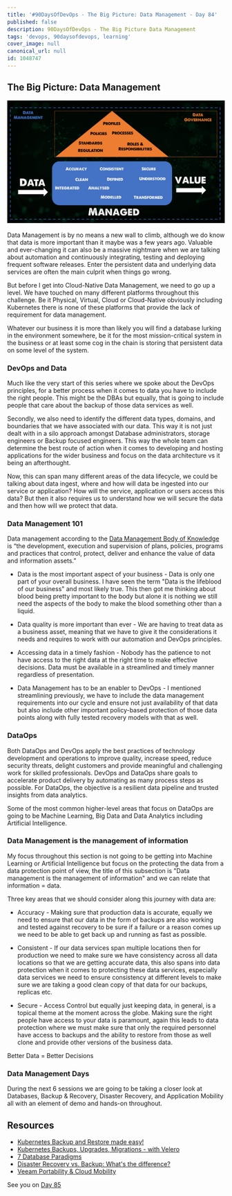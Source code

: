 ```yaml
---
title: '#90DaysOfDevOps - The Big Picture: Data Management - Day 84'
published: false
description: 90DaysOfDevOps - The Big Picture Data Management
tags: 'devops, 90daysofdevops, learning'
cover_image: null
canonical_url: null
id: 1048747
---
```


## The Big Picture: Data Management

![](Images/Day84_Data1.png)

Data Management is by no means a new wall to climb, although we do know that data is more important than it maybe was a few years ago. Valuable and ever-changing it can also be a massive nightmare when we are talking about automation and continuously integrating, testing and deploying frequent software releases. Enter the persistent data and underlying data services are often the main culprit when things go wrong.

But before I get into Cloud-Native Data Management, we need to go up a level. We have touched on many different platforms throughout this challenge. Be it Physical, Virtual, Cloud or Cloud-Native obviously including Kubernetes there is none of these platforms that provide the lack of requirement for data management.

Whatever our business it is more than likely you will find a database lurking in the environment somewhere, be it for the most mission-critical system in the business or at least some cog in the chain is storing that persistent data on some level of the system.

### DevOps and Data

Much like the very start of this series where we spoke about the DevOps principles, for a better process when it comes to data you have to include the right people. This might be the DBAs but equally, that is going to include people that care about the backup of those data services as well.

Secondly, we also need to identify the different data types, domains, and boundaries that we have associated with our data. This way it is not just dealt with in a silo approach amongst Database administrators, storage engineers or Backup focused engineers. This way the whole team can determine the best route of action when it comes to developing and hosting applications for the wider business and focus on the data architecture vs it being an afterthought.

Now, this can span many different areas of the data lifecycle, we could be talking about data ingest, where and how will data be ingested into our service or application? How will the service, application or users access this data? But then it also requires us to understand how we will secure the data and then how will we protect that data.

### Data Management 101

Data management according to the [Data Management Body of Knowledge](https://www.dama.org/cpages/body-of-knowledge) is “the development, execution and supervision of plans, policies, programs and practices that control, protect, deliver and enhance the value of data and information assets.”

- Data is the most important aspect of your business - Data is only one part of your overall business. I have seen the term "Data is the lifeblood of our business" and most likely true. This then got me thinking about blood being pretty important to the body but alone it is nothing we still need the aspects of the body to make the blood something other than a liquid.

- Data quality is more important than ever - We are having to treat data as a business asset, meaning that we have to give it the considerations it needs and requires to work with our automation and DevOps principles.

- Accessing data in a timely fashion - Nobody has the patience to not have access to the right data at the right time to make effective decisions. Data must be available in a streamlined and timely manner regardless of presentation.

- Data Management has to be an enabler to DevOps - I mentioned streamlining previously, we have to include the data management requirements into our cycle and ensure not just availability of that data but also include other important policy-based protection of those data points along with fully tested recovery models with that as well.

### DataOps

Both DataOps and DevOps apply the best practices of technology development and operations to improve quality, increase speed, reduce security threats, delight customers and provide meaningful and challenging work for skilled professionals. DevOps and DataOps share goals to accelerate product delivery by automating as many process steps as possible. For DataOps, the objective is a resilient data pipeline and trusted insights from data analytics.

Some of the most common higher-level areas that focus on DataOps are going to be Machine Learning, Big Data and Data Analytics including Artificial Intelligence.

### Data Management is the management of information

My focus throughout this section is not going to be getting into Machine Learning or Artificial Intelligence but focus on the protecting the data from a data protection point of view, the title of this subsection is "Data management is the management of information" and we can relate that information = data.

Three key areas that we should consider along this journey with data are:

- Accuracy - Making sure that production data is accurate, equally we need to ensure that our data in the form of backups are also working and tested against recovery to be sure if a failure or a reason comes up we need to be able to get back up and running as fast as possible.
- Consistent - If our data services span multiple locations then for production we need to make sure we have consistency across all data locations so that we are getting accurate data, this also spans into data protection when it comes to protecting these data services, especially data services we need to ensure consistency at different levels to make sure we are taking a good clean copy of that data for our backups, replicas etc.

- Secure - Access Control but equally just keeping data, in general, is a topical theme at the moment across the globe. Making sure the right people have access to your data is paramount, again this leads to data protection where we must make sure that only the required personnel have access to backups and the ability to restore from those as well clone and provide other versions of the business data.

Better Data = Better Decisions

### Data Management Days

During the next 6 sessions we are going to be taking a closer look at Databases, Backup & Recovery, Disaster Recovery, and Application Mobility all with an element of demo and hands-on throughout.

## Resources

- [Kubernetes Backup and Restore made easy!](https://www.youtube.com/watch?v=01qcYSck1c4&t=217s)
- [Kubernetes Backups, Upgrades, Migrations - with Velero](https://www.youtube.com/watch?v=zybLTQER0yY)
- [7 Database Paradigms](https://www.youtube.com/watch?v=W2Z7fbCLSTw&t=520s)
- [Disaster Recovery vs. Backup: What's the difference?](https://www.youtube.com/watch?v=07EHsPuKXc0)
- [Veeam Portability & Cloud Mobility](https://www.youtube.com/watch?v=hDBlTdzE6Us&t=3s)

See you on [Day 85](day85.md)